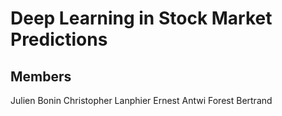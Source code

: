 # Deep Learning in Stock Market Predictions

## Members
Julien Bonin
Christopher Lanphier
Ernest Antwi
Forest Bertrand

